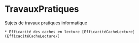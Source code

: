 # TravauxPratiques
Sujets de travaux pratiques informatique

    * Efficacité des caches en lecture [EfficacitéCacheLecture](EfficacitéCacheLecture/)